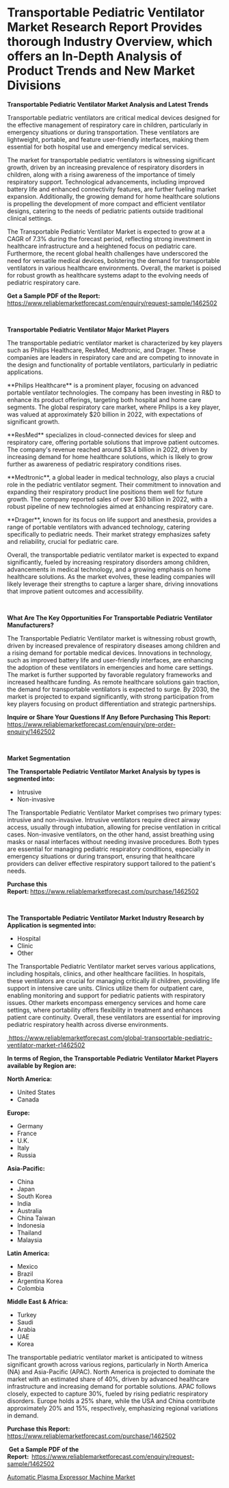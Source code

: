 <p><h1>Transportable Pediatric Ventilator Market Research Report Provides thorough Industry Overview, which offers an In-Depth Analysis of Product Trends and New Market Divisions</h1></p><p><strong>Transportable Pediatric Ventilator Market Analysis and Latest Trends</strong></p>
<p><p>Transportable pediatric ventilators are critical medical devices designed for the effective management of respiratory care in children, particularly in emergency situations or during transportation. These ventilators are lightweight, portable, and feature user-friendly interfaces, making them essential for both hospital use and emergency medical services. </p><p>The market for transportable pediatric ventilators is witnessing significant growth, driven by an increasing prevalence of respiratory disorders in children, along with a rising awareness of the importance of timely respiratory support. Technological advancements, including improved battery life and enhanced connectivity features, are further fueling market expansion. Additionally, the growing demand for home healthcare solutions is propelling the development of more compact and efficient ventilator designs, catering to the needs of pediatric patients outside traditional clinical settings.</p><p>The Transportable Pediatric Ventilator Market is expected to grow at a CAGR of 7.3% during the forecast period, reflecting strong investment in healthcare infrastructure and a heightened focus on pediatric care. Furthermore, the recent global health challenges have underscored the need for versatile medical devices, bolstering the demand for transportable ventilators in various healthcare environments. Overall, the market is poised for robust growth as healthcare systems adapt to the evolving needs of pediatric respiratory care.</p></p>
<p><strong>Get a Sample PDF of the Report:&nbsp;</strong> <a href="https://www.reliablemarketforecast.com/enquiry/request-sample/1462502?utm_campaign=2716&utm_medium=2&utm_source=Github&utm_content=ia&utm_term=05032025&utm_id=transportable-pediatric-ventilator">https://www.reliablemarketforecast.com/enquiry/request-sample/1462502</a></p>
<p>&nbsp;</p>
<p><strong>Transportable Pediatric Ventilator Major Market Players</strong></p>
<p><p>The transportable pediatric ventilator market is characterized by key players such as Philips Healthcare, ResMed, Medtronic, and Drager. These companies are leaders in respiratory care and are competing to innovate in the design and functionality of portable ventilators, particularly in pediatric applications.</p><p>**Philips Healthcare** is a prominent player, focusing on advanced portable ventilator technologies. The company has been investing in R&D to enhance its product offerings, targeting both hospital and home care segments. The global respiratory care market, where Philips is a key player, was valued at approximately $20 billion in 2022, with expectations of significant growth.</p><p>**ResMed** specializes in cloud-connected devices for sleep and respiratory care, offering portable solutions that improve patient outcomes. The company's revenue reached around $3.4 billion in 2022, driven by increasing demand for home healthcare solutions, which is likely to grow further as awareness of pediatric respiratory conditions rises.</p><p>**Medtronic**, a global leader in medical technology, also plays a crucial role in the pediatric ventilator segment. Their commitment to innovation and expanding their respiratory product line positions them well for future growth. The company reported sales of over $30 billion in 2022, with a robust pipeline of new technologies aimed at enhancing respiratory care.</p><p>**Drager**, known for its focus on life support and anesthesia, provides a range of portable ventilators with advanced technology, catering specifically to pediatric needs. Their market strategy emphasizes safety and reliability, crucial for pediatric care.</p><p>Overall, the transportable pediatric ventilator market is expected to expand significantly, fueled by increasing respiratory disorders among children, advancements in medical technology, and a growing emphasis on home healthcare solutions. As the market evolves, these leading companies will likely leverage their strengths to capture a larger share, driving innovations that improve patient outcomes and accessibility.</p></p>
<p>&nbsp;</p>
<p><strong>What Are The Key Opportunities For Transportable Pediatric Ventilator Manufacturers?</strong></p>
<p><p>The Transportable Pediatric Ventilator market is witnessing robust growth, driven by increased prevalence of respiratory diseases among children and a rising demand for portable medical devices. Innovations in technology, such as improved battery life and user-friendly interfaces, are enhancing the adoption of these ventilators in emergencies and home care settings. The market is further supported by favorable regulatory frameworks and increased healthcare funding. As remote healthcare solutions gain traction, the demand for transportable ventilators is expected to surge. By 2030, the market is projected to expand significantly, with strong participation from key players focusing on product differentiation and strategic partnerships.</p></p>
<p><strong>Inquire or Share Your Questions If Any Before Purchasing This Report:</strong> <a href="https://www.reliablemarketforecast.com/enquiry/pre-order-enquiry/1462502?utm_campaign=2716&utm_medium=2&utm_source=Github&utm_content=ia&utm_term=05032025&utm_id=transportable-pediatric-ventilator">https://www.reliablemarketforecast.com/enquiry/pre-order-enquiry/1462502</a></p>
<p>&nbsp;</p>
<p><strong>Market Segmentation</strong></p>
<p><strong>The Transportable Pediatric Ventilator Market Analysis by types is segmented into:</strong></p>
<p><ul><li>Intrusive</li><li>Non-invasive</li></ul></p>
<p><p>The Transportable Pediatric Ventilator Market comprises two primary types: intrusive and non-invasive. Intrusive ventilators require direct airway access, usually through intubation, allowing for precise ventilation in critical cases. Non-invasive ventilators, on the other hand, assist breathing using masks or nasal interfaces without needing invasive procedures. Both types are essential for managing pediatric respiratory conditions, especially in emergency situations or during transport, ensuring that healthcare providers can deliver effective respiratory support tailored to the patient's needs.</p></p>
<p><strong>Purchase this Report:&nbsp;</strong><a href="https://www.reliablemarketforecast.com/purchase/1462502?utm_campaign=2716&utm_medium=2&utm_source=Github&utm_content=ia&utm_term=05032025&utm_id=transportable-pediatric-ventilator">https://www.reliablemarketforecast.com/purchase/1462502</a></p>
<p>&nbsp;</p>
<p><strong>The Transportable Pediatric Ventilator Market Industry Research by Application is segmented into:</strong></p>
<p><ul><li>Hospital</li><li>Clinic</li><li>Other</li></ul></p>
<p><p>The Transportable Pediatric Ventilator market serves various applications, including hospitals, clinics, and other healthcare facilities. In hospitals, these ventilators are crucial for managing critically ill children, providing life support in intensive care units. Clinics utilize them for outpatient care, enabling monitoring and support for pediatric patients with respiratory issues. Other markets encompass emergency services and home care settings, where portability offers flexibility in treatment and enhances patient care continuity. Overall, these ventilators are essential for improving pediatric respiratory health across diverse environments.</p></p>
<p><a href="https://www.reliablemarketforecast.com/global-transportable-pediatric-ventilator-market-r1462502?utm_campaign=2716&utm_medium=2&utm_source=Github&utm_content=ia&utm_term=05032025&utm_id=transportable-pediatric-ventilator">&nbsp;https://www.reliablemarketforecast.com/global-transportable-pediatric-ventilator-market-r1462502</a></p>
<p><strong>In terms of Region, the Transportable Pediatric Ventilator Market Players available by Region are:</strong></p>
<p>
    <p> <strong> North America: </strong>
        <ul>
            <li>United States</li>
            <li>Canada</li>
        </ul>
        </p> 
    <p> <strong> Europe: </strong>
        <ul>
            <li>Germany</li>
            <li>France</li>
            <li>U.K.</li>
            <li>Italy</li>
            <li>Russia</li>
        </ul>
        </p> 
    <p> <strong> Asia-Pacific: </strong>
        <ul>
            <li>China</li>
            <li>Japan</li>
            <li>South Korea</li>
            <li>India</li>
            <li>Australia</li>
            <li>China Taiwan</li>
            <li>Indonesia</li>
            <li>Thailand</li>
            <li>Malaysia</li>
        </ul>
        </p> 
    <p> <strong> Latin America: </strong>
        <ul>
            <li>Mexico</li>
            <li>Brazil</li>
            <li>Argentina Korea</li>
            <li>Colombia</li>
        </ul>
        </p> 
    <p> <strong> Middle East & Africa: </strong>
        <ul>
            <li>Turkey</li>
            <li>Saudi</li>
            <li>Arabia</li>
            <li>UAE</li>
            <li>Korea</li>
        </ul>
    </p>
    </p>
<p><p>The transportable pediatric ventilator market is anticipated to witness significant growth across various regions, particularly in North America (NA) and Asia-Pacific (APAC). North America is projected to dominate the market with an estimated share of 40%, driven by advanced healthcare infrastructure and increasing demand for portable solutions. APAC follows closely, expected to capture 30%, fueled by rising pediatric respiratory disorders. Europe holds a 25% share, while the USA and China contribute approximately 20% and 15%, respectively, emphasizing regional variations in demand.</p></p>
<p><strong>Purchase this Report: </strong><a href="https://www.reliablemarketforecast.com/purchase/1462502?utm_campaign=2716&utm_medium=2&utm_source=Github&utm_content=ia&utm_term=05032025&utm_id=transportable-pediatric-ventilator">https://www.reliablemarketforecast.com/purchase/1462502</a></p>
<p>&nbsp;<strong>Get a Sample PDF of the Report:&nbsp;&nbsp;</strong><a href="https://www.reliablemarketforecast.com/enquiry/request-sample/1462502?utm_campaign=2716&utm_medium=2&utm_source=Github&utm_content=ia&utm_term=05032025&utm_id=transportable-pediatric-ventilator">https://www.reliablemarketforecast.com/enquiry/request-sample/1462502</a></p>
<p><strong></strong></p>
<p><p><a href="https://github.com/klaassenmackenzie6/Market-Research-Report-List-1/blob/main/automatic-plasma-expressor-machine-market.md?utm_campaign=2716&utm_medium=2&utm_source=Github&utm_content=ia&utm_term=05032025&utm_id=transportable-pediatric-ventilator">Automatic Plasma Expressor Machine Market</a></p></p>